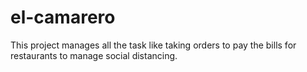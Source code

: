 # el-camarero
This project manages all the task like taking orders to pay the bills for restaurants to manage social distancing.
